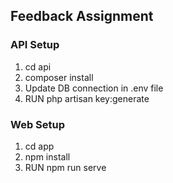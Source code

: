 ## Feedback Assignment

### API Setup
   1. cd api
   2. composer install 
   3. Update DB connection in .env file
   3. RUN php artisan key:generate

### Web Setup
   1. cd app
   2. npm install
   3. RUN npm run serve

